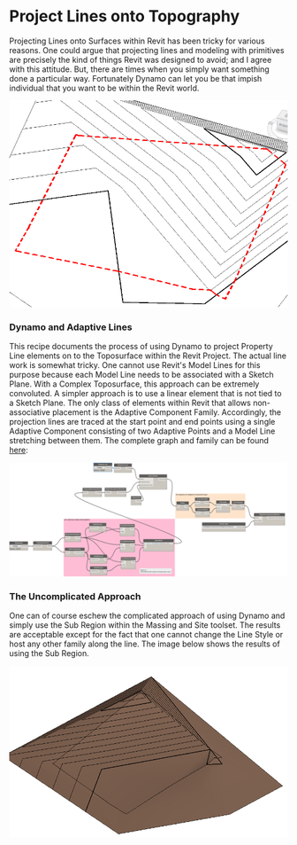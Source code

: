 # Project Lines onto Topography

Projecting Lines onto Surfaces within Revit has been tricky for various reasons. One could argue that projecting lines  and modeling with primitives are precisely the kind of things Revit was designed to avoid; and I agree with this attitude. But, there are times when you simply want something done a particular way. Fortunately Dynamo can let you be that impish individual that you want to be within the Revit world.

![](/04_Project-Lines-onto-Topography/images/4-0_projectedline.PNG)

### Dynamo and Adaptive Lines

This recipe documents the process of using Dynamo to project Property Line elements on to the Toposurface within the Revit Project. The actual line work is somewhat tricky. One cannot use Revit's Model Lines for this purpose because each Model Line needs to be associated with a Sketch Plane. With a Complex Toposurface, this approach can be extremely convoluted. A simpler approach is to use a linear element that is not tied to a Sketch Plane. The only class of elements within Revit that allows non-associative placement is the Adaptive Component Family. Accordingly, the projection lines are traced at the start point and end points using a single Adaptive Component consisting of two Adaptive Points and a Model Line stretching between them. The complete graph and family can be found [here](https://github.com/parametrix/dynamo-revit-recipes/tree/master/04_Project-Lines-onto-Topography/datasets):

![](/04_Project-Lines-onto-Topography/images/4-0_Overall.png)

### The Uncomplicated Approach

One can of course eschew the complicated approach of using Dynamo and simply use the Sub Region within the Massing and Site toolset. The results are acceptable except for the fact that one cannot change the Line Style or host any other family along the line. The image below shows the results of using the Sub Region.

![](/04_Project-Lines-onto-Topography/images/4-0_Sub-Region.PNG)

